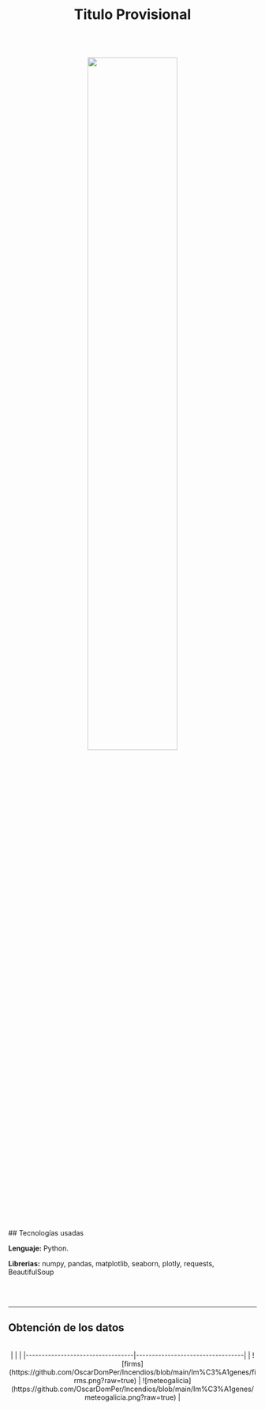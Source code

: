 <div align="center">

# Titulo Provisional
</div>

<br>
<br>
<br>
<div align="center">

  <img src="https://github.com/OscarDomPer/Incendios/blob/main/Im%C3%A1genes/mapa.png?raw=true" width="60%">
  
</div>

<br>
<br>
## Tecnologías usadas

**Lenguaje:** Python.

**Librerias:** numpy, pandas, matplotlib, seaborn, plotly, requests, BeautifulSoup

<br>
<br>

------------

<h2>
  
## Obtención de los datos

<br>
<div align="center">
|                                  |                                  |
|----------------------------------|----------------------------------|
| ![firms](https://github.com/OscarDomPer/Incendios/blob/main/Im%C3%A1genes/firms.png?raw=true) | ![meteogalicia](https://github.com/OscarDomPer/Incendios/blob/main/Im%C3%A1genes/meteogalicia.png?raw=true) |
  
</div>
